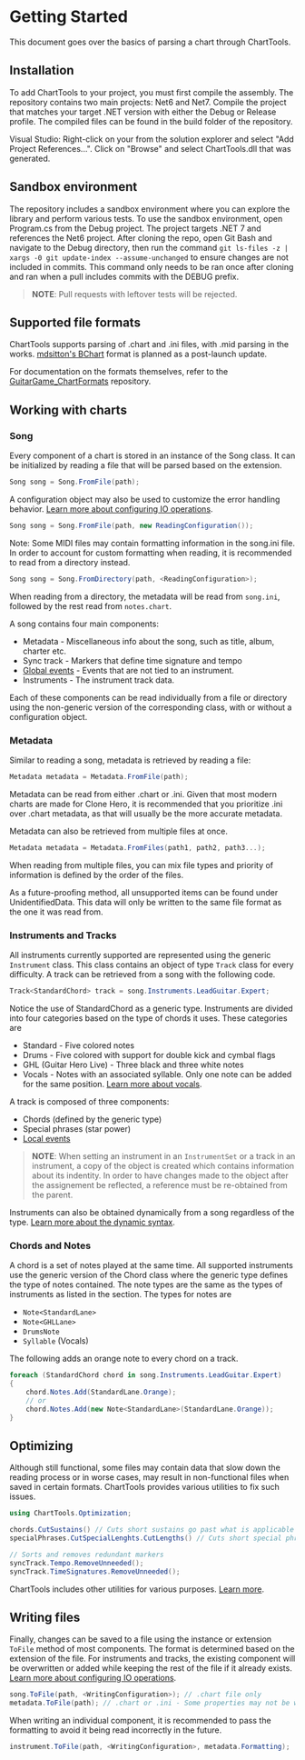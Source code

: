 ﻿# Getting Started
This document goes over the basics of parsing a chart through ChartTools.

## Installation
To add ChartTools to your project, you must first compile the assembly. The repository contains two main projects: Net6 and Net7. Compile the project that matches your target .NET version with either the Debug or Release profile. The compiled files can be found in the build folder of the repository.

Visual Studio: Right-click on your from the solution explorer and select "Add Project References...". Click on "Browse" and select ChartTools.dll that was generated.

## Sandbox environment
The repository includes a sandbox environment where you can explore the library and perform various tests. To use the sandbox environment, open Program.cs from the Debug project. The project targets .NET 7 and references the Net6 project. After cloning the repo, open Git Bash and navigate to the Debug directory, then run the command `git ls-files -z | xargs -0 git update-index --assume-unchanged` to ensure changes are not included in commits. This command only needs to be ran once after cloning and ran when a pull includes commits with the DEBUG prefix.

> **NOTE**: Pull requests with leftover tests will be rejected.

## Supported file formats
ChartTools supports parsing of .chart and .ini files, with .mid parsing in the works. [mdsitton's BChart](https://github.com/mdsitton/bchart) format is planned as a post-launch update.

For documentation on the formats themselves, refer to the [GuitarGame_ChartFormats](https://github.com/TheNathannator/GuitarGame_ChartFormats) repository.

## Working with charts
### Song
Every component of a chart is stored in an instance of the Song class. It can be initialized by reading a file that will be parsed based on the extension.

```csharp
Song song = Song.FromFile(path);
```

A configuration object may also be used to customize the error handling behavior. [Learn more about configuring IO operations](Configuration.md).

```csharp
Song song = Song.FromFile(path, new ReadingConfiguration());
```

Note: Some MIDI files may contain formatting information in the song.ini file. In order to account for custom formatting when reading, it is recommended to read from a directory instead.

```csharp
Song song = Song.FromDirectory(path, <ReadingConfiguration>);
```

When reading from a directory, the metadata will be read from `song.ini`, followed by the rest read from `notes.chart`.

A song contains four main components:

- Metadata - Miscellaneous info about the song, such as title, album, charter etc.
- Sync track - Markers that define time signature and tempo
- [Global events](Events.md) - Events that are not tied to an instrument.
- Instruments - The instrument track data.

Each of these components can be read individually from a file or directory using the non-generic version of the corresponding class, with or without a configuration object.

### Metadata
Similar to reading a song, metadata is retrieved by reading a file:

```csharp
Metadata metadata = Metadata.FromFile(path);
```

Metadata can be read from either .chart or .ini. Given that most modern charts are made for Clone Hero, it is recommended that you prioritize .ini over .chart metadata, as that will usually be the more accurate metadata.

Metadata can also be retrieved from multiple files at once.

```csharp
Metadata metadata = Metadata.FromFiles(path1, path2, path3...);
```

When reading from multiple files, you can mix file types and priority of information is defined by the order of the files.

As a future-proofing method, all unsupported items can be found under UnidentifiedData. This data will only be written to the same file format as the one it was read from.

### Instruments and Tracks
All instruments currently supported are represented using the generic `Instrument` class. This class contains an object of type `Track` class for every difficulty. A track can be retrieved from a song with the following code.

```csharp
Track<StandardChord> track = song.Instruments.LeadGuitar.Expert;
```

Notice the use of StandardChord as a generic type. Instruments are divided into four categories based on the type of chords it uses. These categories are

- Standard - Five colored notes
- Drums - Five colored with support for double kick and cymbal flags
- GHL (Guitar Hero Live) - Three black and three white notes
- Vocals - Notes with an associated syllable. Only one note can be added for the same position. [Learn more about vocals](Lyrics.md).

A track is composed of three components:

- Chords (defined by the generic type)
- Special phrases (star power)
- [Local events](Events.md)

> **NOTE**: When setting an instrument in an `InstrumentSet` or a track in an instrument, a copy of the object is created which contains information about its indentity. In order to have changes made to the object after the assignement be reflected, a reference must be re-obtained from the parent.

Instruments can also be obtained dynamically from a song regardless of the type. [Learn more about the dynamic syntax](DynamicSyntax.md).

### Chords and Notes
A chord is a set of notes played at the same time. All supported instruments use the generic version of the Chord class where the generic type defines the type of notes contained. The note types are the same as the types of instruments as listed in the section. The types for notes are

- `Note<StandardLane>`
- `Note<GHLLane>`
- `DrumsNote`
- `Syllable` (Vocals)

The following adds an orange note to every chord on a track.

```csharp
foreach (StandardChord chord in song.Instruments.LeadGuitar.Expert)
{
    chord.Notes.Add(StandardLane.Orange);
    // or
    chord.Notes.Add(new Note<StandardLane>(StandardLane.Orange));
}
```

## Optimizing
Although still functional, some files may contain data that slow down the reading process or in worse cases, may result in non-functional files when saved in certain formats. ChartTools provides various utilities to fix such issues.

```csharp
using ChartTools.Optimization;

chords.CutSustains() // Cuts short sustains go past what is applicable in-game.
specialPhrases.CutSpecialLenghts.CutLengths() // Cuts short special phrases that exceed the start of the next phrase based on type.

// Sorts and removes redundant markers
syncTrack.Tempo.RemoveUnneeded();
syncTrack.TimeSignatures.RemoveUnneeded();
```

ChartTools includes other utilities for various purposes. [Learn more](Tools.md).

## Writing files
Finally, changes can be saved to a file using the instance or extension `ToFile` method of most components. The format is determined based on the extension of the file. For instruments and tracks, the existing component will be overwritten or added while keeping the rest of the file if it already exists. [Learn more about configuring IO operations](Configuration.md).

```csharp
song.ToFile(path, <WritingConfiguration>); // .chart file only
metadata.ToFile(path); // .chart or .ini - Some properties may not be written depending on the output format
```

When writing an individual component, it is recommended to pass the formatting to avoid it being read incorrectly in the future.

```csharp
instrument.ToFile(path, <WritingConfiguration>, metadata.Formatting);
```

